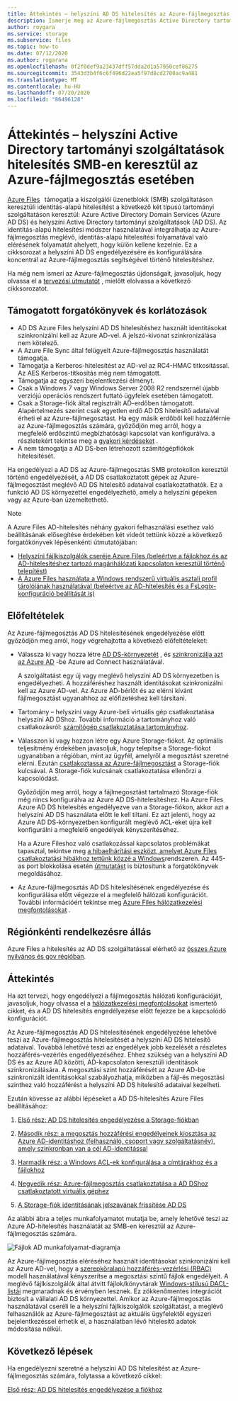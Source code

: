 ```yaml
---
title: Áttekintés – helyszíni AD DS hitelesítés az Azure-fájlmegosztás számára
description: Ismerje meg az Azure-fájlmegosztás Active Directory tartományi szolgáltatások (AD DS) hitelesítését. Ez a cikk a támogatási forgatókönyveket, a rendelkezésre állást, valamint azt ismerteti, hogy az engedélyek hogyan működnek a AD DS és az Azure Active Directory között.
author: roygara
ms.service: storage
ms.subservice: files
ms.topic: how-to
ms.date: 07/12/2020
ms.author: rogarana
ms.openlocfilehash: 0f2f0def9a23437dff57dda2d1a57950cef86275
ms.sourcegitcommit: 3543d3b4f6c6f496d22ea5f97d8cd2700ac9a481
ms.translationtype: MT
ms.contentlocale: hu-HU
ms.lasthandoff: 07/20/2020
ms.locfileid: "86496128"
---
```

# <a name="overview---on-premises-active-directory-domain-services-authentication-over-smb-for-azure-file-shares"></a>Áttekintés – helyszíni Active Directory tartományi szolgáltatások hitelesítés SMB-en keresztül az Azure-fájlmegosztás esetében

[Azure Files](storage-files-introduction.md)   támogatja a kiszolgálói üzenetblokk (SMB) szolgáltatáson keresztüli identitás-alapú hitelesítést a következő két típusú tartományi szolgáltatáson keresztül: Azure Active Directory Domain Services (Azure AD DS) és helyszíni Active Directory tartományi szolgáltatások (AD DS). Az identitás-alapú hitelesítési módszer használatával integrálhatja az Azure-fájlmegosztás meglévő, identitás-alapú hitelesítési folyamatával való elérésének folyamatát ahelyett, hogy külön kellene kezelnie. Ez a cikksorozat a helyszíni AD DS engedélyezésére és konfigurálására koncentrál az Azure-fájlmegosztás segítségével történő hitelesítéshez.

Ha még nem ismeri az Azure-fájlmegosztás újdonságait, javasoljuk, hogy olvassa el a [tervezési útmutatót](storage-files-planning.md) , mielőtt elolvassa a következő cikksorozatot.

## <a name="supported-scenarios-and-restrictions"></a>Támogatott forgatókönyvek és korlátozások

- AD DS Azure Files helyszíni AD DS hitelesítéshez használt identitásokat szinkronizálni kell az Azure AD-vel. A jelszó-kivonat szinkronizálása nem kötelező. 
- A Azure File Sync által felügyelt Azure-fájlmegosztás használatát támogatja.
- Támogatja a Kerberos-hitelesítést az AD-vel az RC4-HMAC titkosítással. Az AES Kerberos-titkosítás még nem támogatott.
- Támogatja az egyszeri bejelentkezési élményt.
- Csak a Windows 7 vagy Windows Server 2008 R2 rendszernél újabb verziójú operációs rendszert futtató ügyfelek esetében támogatott.
- Csak a Storage-fiók által regisztrált AD-erdőben támogatott. Alapértelmezés szerint csak egyetlen erdő AD DS hitelesítő adataival érheti el az Azure-fájlmegosztást. Ha egy másik erdőből kell hozzáférnie az Azure-fájlmegosztás számára, győződjön meg arról, hogy a megfelelő erdőszintű megbízhatósági kapcsolat van konfigurálva. a részletekért tekintse meg a [gyakori kérdéseket](storage-files-faq.md#ad-ds--azure-ad-ds-authentication) .
- A nem támogatja a AD DS-ben létrehozott számítógépfiókok hitelesítését. 

Ha engedélyezi a AD DS az Azure-fájlmegosztás SMB protokollon keresztül történő engedélyezését, a AD DS csatlakoztatott gépek az Azure-fájlmegosztást meglévő AD DS hitelesítő adataival csatlakoztathatók. Ez a funkció AD DS környezettel engedélyezhető, amely a helyszíni gépeken vagy az Azure-ban üzemeltethető.

> [!NOTE]
> A Azure Files AD-hitelesítés néhány gyakori felhasználási esethez való beállításának elősegítése érdekében két videót tettünk közzé a következő forgatókönyvek lépésenkénti útmutatójában:
> - [Helyszíni fájlkiszolgálók cseréje Azure Files (beleértve a fájlokhoz és az AD-hitelesítéshez tartozó magánhálózati kapcsolaton keresztül történő telepítést)](https://sec.ch9.ms/ch9/3358/0addac01-3606-4e30-ad7b-f195f3ab3358/ITOpsTalkAzureFiles_high.mp4)
> - [A Azure Files használata a Windows rendszerű virtuális asztali profil tárolójának használatával (beleértve az AD-hitelesítés és a FsLogix-konfiguráció beállítását is)](https://www.youtube.com/embed/9S5A1IJqfOQ)

## <a name="prerequisites"></a>Előfeltételek 

Az Azure-fájlmegosztás AD DS hitelesítésének engedélyezése előtt győződjön meg arról, hogy végrehajtotta a következő előfeltételeket: 

- Válassza ki vagy hozza létre [AD DS-környezetét](https://docs.microsoft.com/windows-server/identity/ad-ds/get-started/virtual-dc/active-directory-domain-services-overview) , és [szinkronizálja azt az Azure AD](../../active-directory/hybrid/how-to-connect-install-roadmap.md) -be Azure ad Connect használatával. 

    A szolgáltatást egy új vagy meglévő helyszíni AD DS környezetben is engedélyezheti. A hozzáféréshez használt identitásokat szinkronizálni kell az Azure AD-vel. Az Azure AD-bérlőt és az elérni kívánt fájlmegosztást ugyanahhoz az előfizetéshez kell társítani.

- Tartomány – helyszíni vagy Azure-beli virtuális gép csatlakoztatása helyszíni AD DShoz. További információ a tartományhoz való csatlakozásról: [számítógép csatlakoztatása tartományhoz](https://docs.microsoft.com/windows-server/identity/ad-fs/deployment/join-a-computer-to-a-domain).

- Válasszon ki vagy hozzon létre egy Azure Storage-fiókot.  Az optimális teljesítmény érdekében javasoljuk, hogy telepítse a Storage-fiókot ugyanabban a régióban, mint az ügyfél, amelyről a megosztást szeretné elérni. Ezután [csatlakoztassa az Azure-fájlmegosztást](storage-how-to-use-files-windows.md) a Storage-fiók kulcsával. A Storage-fiók kulcsának csatlakoztatása ellenőrzi a kapcsolódást.

    Győződjön meg arról, hogy a fájlmegosztást tartalmazó Storage-fiók még nincs konfigurálva az Azure AD DS-hitelesítéshez. Ha Azure Files Azure AD DS hitelesítés engedélyezve van a Storage-fiókon, akkor azt a helyszíni AD DS használata előtt le kell tiltani. Ez azt jelenti, hogy az Azure AD DS-környezetben konfigurált meglévő ACL-eket újra kell konfigurálni a megfelelő engedélyek kényszerítéséhez.

    Ha a Azure Fileshoz való csatlakozással kapcsolatos problémákat tapasztal, tekintse meg [a hibaelhárítási eszközt, amelyet Azure Files csatlakoztatási hibákhoz tettünk közzé a Windows](https://gallery.technet.microsoft.com/Troubleshooting-tool-for-a9fa1fe5)rendszeren. Az 445-as port blokkolása esetén [útmutatást](https://docs.microsoft.com/azure/storage/files/storage-files-faq#on-premises-access) is biztosítunk a forgatókönyvek megoldásához. 

- Az Azure-fájlmegosztás AD DS hitelesítésének engedélyezése és konfigurálása előtt végezze el a megfelelő hálózati konfigurációt. További információért tekintse meg [Azure Files hálózatkezelési megfontolásokat](storage-files-networking-overview.md) .

## <a name="regional-availability"></a>Régiónkénti rendelkezésre állás

Azure Files a hitelesítés az AD DS szolgáltatással elérhető az [összes Azure nyilvános és gov régióban](https://azure.microsoft.com/global-infrastructure/locations/).

## <a name="overview"></a>Áttekintés

Ha azt tervezi, hogy engedélyezi a fájlmegosztás hálózati konfigurációját, javasoljuk, hogy olvassa el a [hálózatkezelési megfontolásokat](https://docs.microsoft.com/azure/storage/files/storage-files-networking-overview) ismertető cikket, és a AD DS hitelesítés engedélyezése előtt fejezze be a kapcsolódó konfigurációt.

Az Azure-fájlmegosztás AD DS hitelesítésének engedélyezése lehetővé teszi az Azure-fájlmegosztás hitelesítését a helyszíni AD DS hitelesítő adataival. Továbbá lehetővé teszi az engedélyek jobb kezelését a részletes hozzáférés-vezérlés engedélyezéséhez. Ehhez szükség van a helyszíni AD DS és az Azure AD közötti, AD-kapcsolaton keresztüli identitások szinkronizálására. A megosztási szint hozzáférését az Azure AD-be szinkronizált identitásokkal szabályozhatja, miközben a fájl-és megosztási szinthez való hozzáférést a helyszíni AD DS hitelesítő adataival kezelheti.

Ezután kövesse az alábbi lépéseket a AD DS-hitelesítés Azure Files beállításához: 

1. [Első rész: AD DS hitelesítés engedélyezése a Storage-fiókban](storage-files-identity-ad-ds-enable.md)

1. [Második rész: a megosztás hozzáférési engedélyeinek kiosztása az Azure AD-identitáshoz (felhasználó, csoport vagy szolgáltatásnév), amely szinkronban van a cél AD-identitással](storage-files-identity-ad-ds-assign-permissions.md)

1. [Harmadik rész: a Windows ACL-ek konfigurálása a címtárakhoz és a fájlokhoz](storage-files-identity-ad-ds-configure-permissions.md)
 
1. [Negyedik rész: Azure-fájlmegosztás csatlakoztatása a AD DShoz csatlakoztatott virtuális géphez](storage-files-identity-ad-ds-mount-file-share.md)

1. [A Storage-fiók identitásának jelszavának frissítése AD DS](storage-files-identity-ad-ds-update-password.md)

Az alábbi ábra a teljes munkafolyamatot mutatja be, amely lehetővé teszi az Azure AD-hitelesítés használatát az SMB-en keresztül az Azure-fájlmegosztás számára. 

![Fájlok AD munkafolyamat-diagramja](media/storage-files-active-directory-domain-services-enable/diagram-files-ad.png)

Az Azure-fájlmegosztás eléréséhez használt identitásokat szinkronizálni kell az Azure AD-vel, hogy a [szerepköralapú hozzáférés-vezérlési (RBAC)](../../role-based-access-control/overview.md) modell használatával kényszerítse a megosztási szintű fájlok engedélyeit. A meglévő fájlkiszolgálók által átvitt fájlok/könyvtárak [Windows-stílusú DACL-listái](https://docs.microsoft.com/previous-versions/technet-magazine/cc161041(v=msdn.10)?redirectedfrom=MSDN) megmaradnak és érvényben lesznek. Ez zökkenőmentes integrációt biztosít a vállalati AD DS környezettel. Amikor az Azure-fájlmegosztás használatával cseréli le a helyszíni fájlkiszolgálók szolgáltatást, a meglévő felhasználók az Azure-fájlmegosztást az aktuális ügyfelektől egyszeri bejelentkezéssel érhetik el, a használatban lévő hitelesítő adatok módosítása nélkül.  

## <a name="next-steps"></a>Következő lépések

Ha engedélyezni szeretné a helyszíni AD DS hitelesítést az Azure-fájlmegosztás számára, folytassa a következő cikkel:

[Első rész: AD DS hitelesítés engedélyezése a fiókhoz](storage-files-identity-ad-ds-enable.md)
